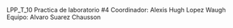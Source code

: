 LPP_T_10
Practica de laboratorio #4
Coordinador: Alexis Hugh Lopez Waugh
Equipo: Alvaro Suarez Chausson
